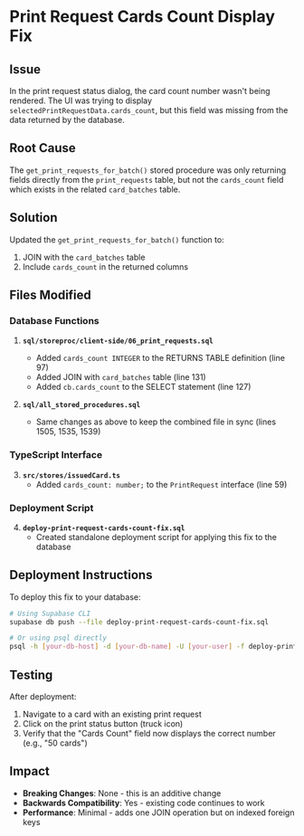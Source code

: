 # Print Request Cards Count Display Fix

## Issue
In the print request status dialog, the card count number wasn't being rendered. The UI was trying to display `selectedPrintRequestData.cards_count`, but this field was missing from the data returned by the database.

## Root Cause
The `get_print_requests_for_batch()` stored procedure was only returning fields directly from the `print_requests` table, but not the `cards_count` field which exists in the related `card_batches` table.

## Solution
Updated the `get_print_requests_for_batch()` function to:
1. JOIN with the `card_batches` table
2. Include `cards_count` in the returned columns

## Files Modified

### Database Functions
1. **`sql/storeproc/client-side/06_print_requests.sql`**
   - Added `cards_count INTEGER` to the RETURNS TABLE definition (line 97)
   - Added JOIN with `card_batches` table (line 131)
   - Added `cb.cards_count` to the SELECT statement (line 127)

2. **`sql/all_stored_procedures.sql`**
   - Same changes as above to keep the combined file in sync (lines 1505, 1535, 1539)

### TypeScript Interface
3. **`src/stores/issuedCard.ts`**
   - Added `cards_count: number;` to the `PrintRequest` interface (line 59)

### Deployment Script
4. **`deploy-print-request-cards-count-fix.sql`**
   - Created standalone deployment script for applying this fix to the database

## Deployment Instructions

To deploy this fix to your database:

```bash
# Using Supabase CLI
supabase db push --file deploy-print-request-cards-count-fix.sql

# Or using psql directly
psql -h [your-db-host] -d [your-db-name] -U [your-user] -f deploy-print-request-cards-count-fix.sql
```

## Testing
After deployment:
1. Navigate to a card with an existing print request
2. Click on the print status button (truck icon)
3. Verify that the "Cards Count" field now displays the correct number (e.g., "50 cards")

## Impact
- **Breaking Changes**: None - this is an additive change
- **Backwards Compatibility**: Yes - existing code continues to work
- **Performance**: Minimal - adds one JOIN operation but on indexed foreign keys






